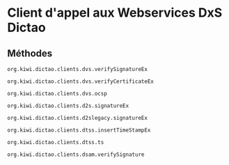 # Client d'appel aux Webservices DxS Dictao #

## Méthodes ##

`org.kiwi.dictao.clients.dvs.verifySignatureEx`

`org.kiwi.dictao.clients.dvs.verifyCertificateEx`

`org.kiwi.dictao.clients.dvs.ocsp`

`org.kiwi.dictao.clients.d2s.signatureEx`

`org.kiwi.dictao.clients.d2slegacy.signatureEx`

`org.kiwi.dictao.clients.dtss.insertTimeStampEx`

`org.kiwi.dictao.clients.dtss.ts`

`org.kiwi.dictao.clients.dsam.verifySignature`